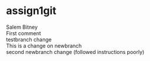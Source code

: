 # assign1git
Salem Bitney  
First comment  
testbranch change  
This is a change on newbranch  
second newbranch change (followed instructions poorly)